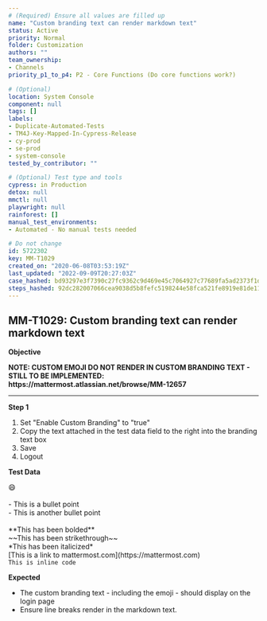 ```yaml
---
# (Required) Ensure all values are filled up
name: "Custom branding text can render markdown text"
status: Active
priority: Normal
folder: Customization
authors: ""
team_ownership:
- Channels
priority_p1_to_p4: P2 - Core Functions (Do core functions work?)

# (Optional)
location: System Console
component: null
tags: []
labels:
- Duplicate-Automated-Tests
- TM4J-Key-Mapped-In-Cypress-Release
- cy-prod
- se-prod
- system-console
tested_by_contributor: ""

# (Optional) Test type and tools
cypress: in Production
detox: null
mmctl: null
playwright: null
rainforest: []
manual_test_environments:
- Automated - No manual tests needed

# Do not change
id: 5722302
key: MM-T1029
created_on: "2020-06-08T03:53:19Z"
last_updated: "2022-09-09T20:27:03Z"
case_hashed: bd93297e3f7390c27fc9362c9d469e45c7064927c77689fa5ad2373f1d600a089d87a5c8b471aee5bf7c6ce4240080b0
steps_hashed: 92dc282007066cea9038d5b8fefc5198244e58fca521fe8919e81de11eb8b624e057f91c7cd6e1eec5a2aa7be428322d
---
```


<!-- (Auto-generated) Based on frontmatter's "key" and "name" -->

## MM-T1029: Custom branding text can render markdown text

**Objective**

**NOTE: CUSTOM EMOJI DO NOT RENDER IN CUSTOM BRANDING TEXT - STILL TO BE IMPLEMENTED: https\://mattermost.atlassian.net/browse/MM-12657**

---

**Step 1**

1. Set "Enable Custom Branding" to "true"
2. Copy the text attached in the test data field to the right into the branding text box
3. Save
4. Logout

**Test Data**

:smile:\
\
\- This is a bullet point\
\- This is another bullet point\
\
\*\*This has been bolded\*\*\
\~\~This has been strikethrough\~\~\
\*This has been italicized\*\
\[This is a link to mattermost.com]\(https\://mattermost.com)\
`This is inline code`

**Expected**

- The custom branding text - including the emoji - should display on the login page
- Ensure line breaks render in the markdown text.
